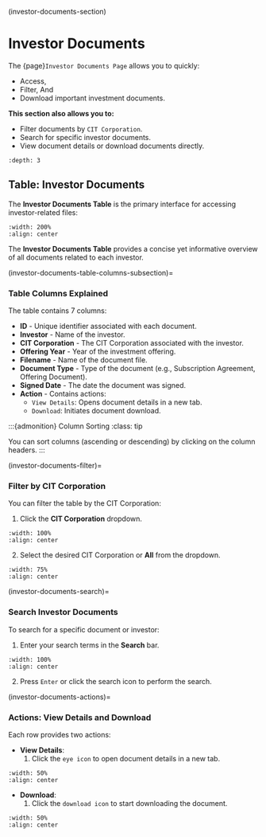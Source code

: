 (investor-documents-section)
# Investor Documents

The {page}`Investor Documents Page` allows you to quickly:

 - Access, 
 - Filter, And 
 - Download important investment documents.

**This section also allows you to:**

- Filter documents by ``CIT Corporation``.
- Search for specific investor documents.
- View document details or download documents directly.

```{contents} Table of Contents
:depth: 3
```

[comment]: <> (Review placement of Table of Contents)

## Table: Investor Documents

The **Investor Documents Table** is the primary interface for accessing investor-related files:

```{lazyfigure} ../../_static/solo_app/InvestorDocuments/investor-documents-homepage-table.webp
:width: 200%
:align: center
```

The **Investor Documents Table** provides a concise yet informative overview of all documents related to each investor.

(investor-documents-table-columns-subsection)=
### Table Columns Explained

The table contains 7 columns:

- **ID** - Unique identifier associated with each document.
- **Investor** - Name of the investor.
- **CIT Corporation** - The CIT Corporation associated with the investor.
- **Offering Year** - Year of the investment offering.
- **Filename** - Name of the document file.
- **Document Type** - Type of the document (e.g., Subscription Agreement, Offering Document).
- **Signed Date** - The date the document was signed.
- **Action** - Contains actions:
    - ``View Details``: Opens document details in a new tab.
    - ``Download``: Initiates document download.

:::{admonition} Column Sorting
:class: tip

You can sort columns (ascending or descending) by clicking on the column headers.
:::

(investor-documents-filter)=
### Filter by CIT Corporation

You can filter the table by the CIT Corporation:

1. Click the **CIT Corporation** dropdown.

```{lazyfigure} ../../_static/solo_app/InvestorDocuments/cit-corporation-filter.webp
:width: 100%
:align: center
```

2. Select the desired CIT Corporation or **All** from the dropdown.

```{lazyfigure} ../../_static/solo_app/InvestorDocuments/cit-corporation-filter-expanded.webp
:width: 75%
:align: center
```

(investor-documents-search)=
### Search Investor Documents

To search for a specific document or investor:

1. Enter your search terms in the **Search** bar.

```{lazyfigure} ../../_static/solo_app/InvestorDocuments/investor-documents-search-bar.webp
:width: 100%
:align: center
```

2. Press ``Enter`` or click the search icon to perform the search.

(investor-documents-actions)=
### Actions: View Details and Download

Each row provides two actions:

- **View Details**:
    1. Click the ``eye icon`` to open document details in a new tab.

```{lazyfigure} ../../_static/solo_app/InvestorDocuments/view-details-action.webp
:width: 50%
:align: center
```

- **Download**:
    1. Click the ``download icon`` to start downloading the document.

```{lazyfigure} ../../_static/solo_app/InvestorDocuments/download-document-action.webp
:width: 50%
:align: center
